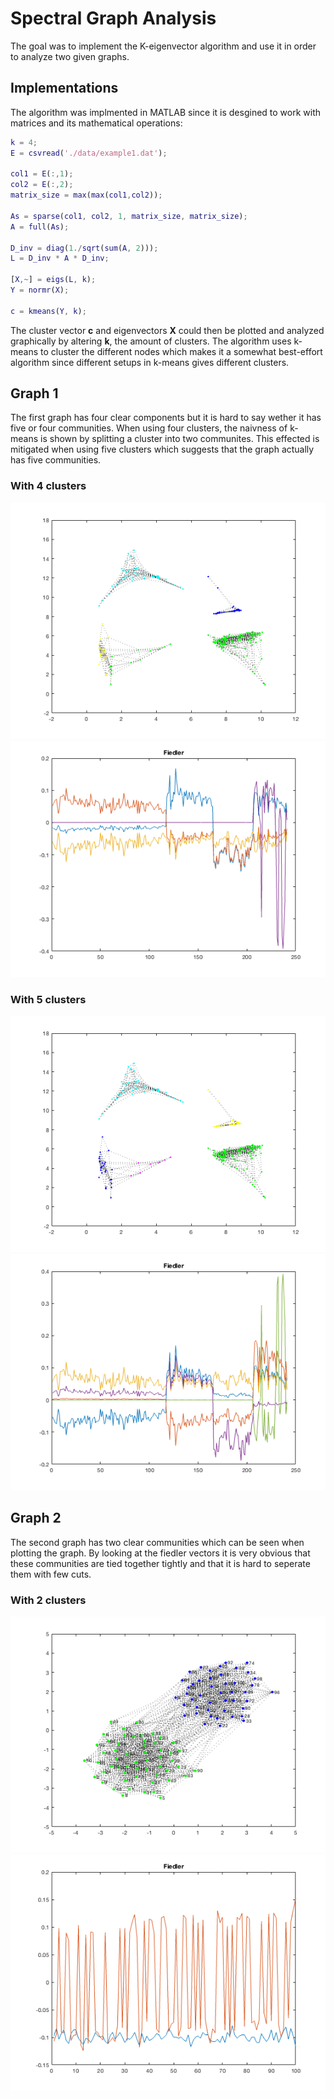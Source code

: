 # Spectral Graph Analysis

The goal was to implement the K-eigenvector algorithm and use it in order to analyze two given graphs.

## Implementations

The algorithm was implmented in MATLAB since it is desgined to work with matrices and its mathematical operations:
```matlab
k = 4;
E = csvread('./data/example1.dat');

col1 = E(:,1);
col2 = E(:,2);
matrix_size = max(max(col1,col2));

As = sparse(col1, col2, 1, matrix_size, matrix_size);
A = full(As);

D_inv = diag(1./sqrt(sum(A, 2)));
L = D_inv * A * D_inv;

[X,~] = eigs(L, k);
Y = normr(X);

c = kmeans(Y, k);
```

The cluster vector **c** and eigenvectors **X** could then be plotted and analyzed graphically by altering **k**, the amount of clusters.
The algorithm uses k-means to cluster the different nodes which makes it a somewhat best-effort algorithm since different setups in k-means gives different clusters.

## Graph 1

The first graph has four clear components but it is hard to say wether it has five or four communities. When using four clusters, the naivness of k-means is shown by splitting a cluster into two communites. This effected is mitigated when using five clusters which suggests that the graph actually has five communities.

### With 4 clusters
![graph](https://github.com/loveo/ID2222/blob/master/4/graphs/graph_1_k_4_spectral.png)
![fiedler](https://github.com/loveo/ID2222/blob/master/4/graphs/graph_1_k_4_fiedler.png)

### With 5 clusters
![graph](https://github.com/loveo/ID2222/blob/master/4/graphs/graph_1_k_5_spectral.png)
![fiedler](https://github.com/loveo/ID2222/blob/master/4/graphs/graph_1_k_5_fiedler.png)

## Graph 2

The second graph has two clear communities which can be seen when plotting the graph. By looking at the fiedler vectors it is very obvious that these communities are tied together tightly and that it is hard to seperate them with few cuts.

### With 2 clusters
![graph](https://github.com/loveo/ID2222/blob/master/4/graphs/graph_2_k_2_spectral.png)
![fiedler](https://github.com/loveo/ID2222/blob/master/4/graphs/graph_2_k_2_fiedler.png)
